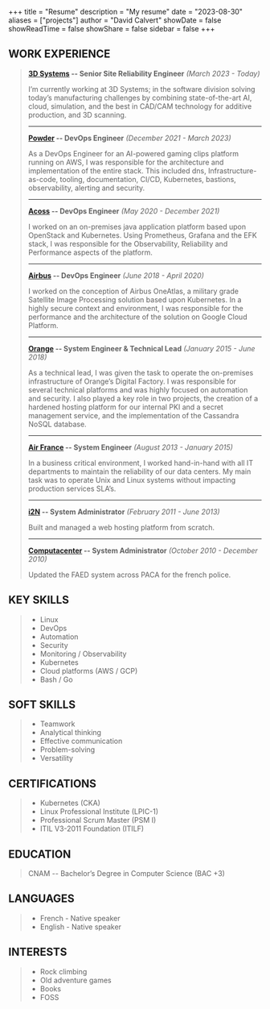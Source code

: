 +++
title = "Resume"
description = "My resume"
date = "2023-08-30"
aliases = ["projects"]
author = "David Calvert"
showDate = false
showReadTime = false
showShare = false
sidebar = false
+++

## WORK EXPERIENCE

> **[3D Systems](https://www.3dsystems.com) -- Senior Site Reliability Engineer** *(March 2023 - Today)*
>
> I’m currently working at 3D Systems; in the software division solving today’s manufacturing challenges by combining state-of-the-art AI, cloud, simulation, and the best in CAD/CAM technology for additive production, and 3D scanning.
>
> ---
>
> **[Powder](https://powder.gg) -- DevOps Engineer** *(December 2021 - March 2023)*
>
> As a DevOps Engineer for an AI-powered gaming clips platform running on AWS, I was responsible for the architecture and implementation of the entire stack. This included dns, Infrastructure-as-code, tooling, documentation, CI/CD, Kubernetes, bastions, observability, alerting and security.
>
> ---
>
> **[Acoss](https://www.urssaf.org) -- DevOps Engineer** *(May 2020 - December 2021)*
>
> I worked on an on-premises java application platform based upon OpenStack and Kubernetes. Using Prometheus, Grafana and the EFK stack, I was responsible for the Observability, Reliability and Performance aspects of the platform.
>
> ---
>
> **[Airbus](https://www.airbus.com) -- DevOps Engineer** *(June 2018 - April 2020)*
>
> I worked on the conception of Airbus OneAtlas, a military grade Satellite Image Processing solution based upon Kubernetes. In a highly secure context and environment, I was responsible for the performance and the architecture of the solution on Google Cloud Platform.
>
> ---
>
> **[Orange](https://orange.fr) -- System Engineer & Technical Lead** *(January 2015 - June 2018)*
>
> As a technical lead, I was given the task to operate the on-premises infrastructure of Orange’s Digital Factory. I was responsible for several technical platforms and was highly focused on automation and security. I also played a key role in two projects, the creation of a hardened hosting platform for our internal PKI and a secret management service, and the implementation of the Cassandra NoSQL database.
>
> ---
>
> **[Air France](https://wwws.airfrance.fr) -- System Engineer** *(August 2013 - January 2015)*
>
> In a business critical environment, I worked hand-in-hand with all IT departments to maintain the reliability of our data centers. My main task was to operate Unix and Linux systems without impacting production services SLA’s.
>
> ---
>
> **[i2N](https://i2n.mc) -- System Administrator** *(February 2011 - June 2013)*
>
> Built and managed a web hosting platform from scratch.
>
> ---
>
> **[Computacenter](https://www.computacenter.com) -- System Administrator** *(October 2010 - December 2010)*
>
> Updated the FAED system across PACA for the french police.

## KEY SKILLS

> - Linux
> - DevOps
> - Automation
> - Security
> - Monitoring / Observability
> - Kubernetes
> - Cloud platforms (AWS / GCP)
> - Bash / Go

## SOFT SKILLS

> - Teamwork
> - Analytical thinking
> - Effective communication
> - Problem-solving
> - Versatility

## CERTIFICATIONS

> - Kubernetes (CKA)
> - Linux Professional Institute (LPIC-1)
> - Professional Scrum Master (PSM I)
> - ITIL V3-2011 Foundation (ITILF)

## EDUCATION

> CNAM -- Bachelor’s Degree in Computer Science (BAC +3)

## LANGUAGES

> - French - Native speaker
> - English - Native speaker

## INTERESTS

> - Rock climbing
> - Old adventure games
> - Books
> - FOSS
